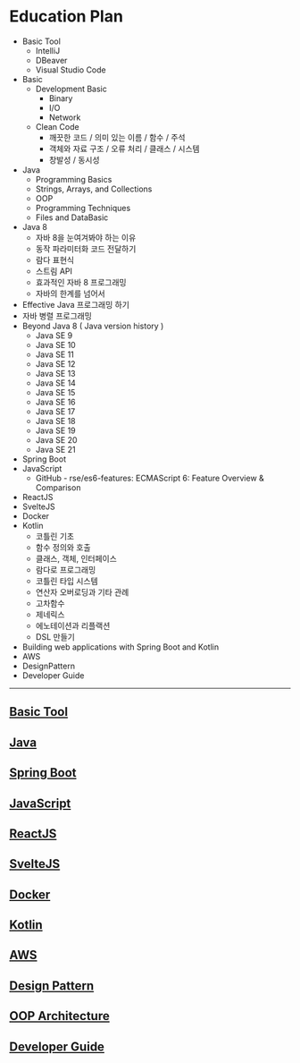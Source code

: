 # Education Plan 

- Basic Tool 
  - IntelliJ
  - DBeaver
  - Visual Studio Code 
- Basic 
  - Development Basic 
    - Binary
    - I/O 
    - Network
  - Clean Code
    - 깨끗한 코드 / 의미 있는 이름 / 함수 / 주석 
    - 객체와 자료 구조 / 오류 처리 / 클래스 / 시스템 
    - 창발성 / 동시성 
- Java
  - Programming Basics
  - Strings, Arrays, and Collections
  - OOP 
  - Programming Techniques
  - Files and DataBasic
- Java 8 
  - 자바 8을 눈여겨봐야 하는 이유 
  - 동작 파라미터화 코드 전달하기 
  - 람다 표현식
  - 스트림 API
  - 효과적인 자바 8 프로그래밍 
  - 자바의 한계를 넘어서 
- Effective Java 프로그래밍 하기 
- 자바 병렬 프로그래밍
- Beyond Java 8 ( Java version history  )
  - Java SE 9
  - Java SE 10
  - Java SE 11
  - Java SE 12
  - Java SE 13
  - Java SE 14
  - Java SE 15
  - Java SE 16
  - Java SE 17 
  - Java SE 18
  - Java SE 19
  - Java SE 20
  - Java SE 21
- Spring Boot 
- JavaScript
  - GitHub - rse/es6-features: ECMAScript 6: Feature Overview & Comparison 
- ReactJS
- SvelteJS
- Docker
- Kotlin
  - 코틀린 기초 
  - 함수 정의와 호출 
  - 클래스, 객체, 인터페이스 
  - 람다로 프로그래밍
  - 코틀린 타입 시스템 
  - 연산자 오버로딩과 기타 관례
  - 고차함수 
  - 제네릭스
  - 에노테이션과 리플랙션
  - DSL 만들기 
- Building web applications with Spring Boot and Kotlin 
- AWS
- DesignPattern
- Developer Guide 

***

## [Basic Tool](https://github.com/keepinmindsh/tech-education/blob/main/01_basic_tool/README.md)

## [Java](https://github.com/keepinmindsh/tech-education/blob/main/02_java/README.md)

## [Spring Boot](https://github.com/keepinmindsh/tech-education/blob/main/03_spring_boot/README.md) 

## [JavaScript](https://github.com/keepinmindsh/tech-education/blob/main/04_javascript/README.md)

## [ReactJS](https://github.com/keepinmindsh/tech-education/blob/main/05_reactjs/README.md) 

## [SvelteJS](https://github.com/keepinmindsh/tech-education/blob/main/06_sveltejs/README.md) 

## [Docker](https://github.com/keepinmindsh/tech-education/blob/main/07_docker/README.md) 

## [Kotlin](https://github.com/keepinmindsh/tech-education/blob/main/08_kotlin/README.md)

## [AWS](https://github.com/keepinmindsh/tech-education/blob/main/09_aws/README.md)

## [Design Pattern](https://github.com/keepinmindsh/tech-education/blob/main/10_designpattern/README.md)

## [OOP Architecture](https://github.com/keepinmindsh/tech-education/blob/main/11_oop_architecture/README.md)

## [Developer Guide](https://github.com/keepinmindsh/tech-education/blob/main/12_developer_guide/README.md)
